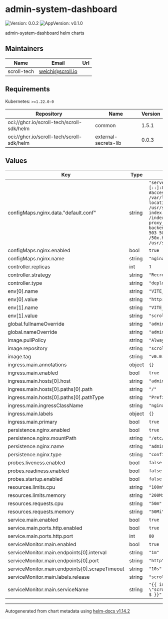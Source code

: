 # admin-system-dashboard

![Version: 0.0.2](https://img.shields.io/badge/Version-0.0.2-informational?style=flat-square) ![AppVersion: v0.1.0](https://img.shields.io/badge/AppVersion-v0.1.0-informational?style=flat-square)

admin-system-dashboard helm charts

## Maintainers

| Name | Email | Url |
| ---- | ------ | --- |
| scroll-tech | <weichi@scroll.io> |  |

## Requirements

Kubernetes: `>=1.22.0-0`

| Repository | Name | Version |
|------------|------|---------|
| oci://ghcr.io/scroll-tech/scroll-sdk/helm | common | 1.5.1 |
| oci://ghcr.io/scroll-tech/scroll-sdk/helm | external-secrets-lib | 0.0.3 |

## Values

| Key | Type | Default | Description |
|-----|------|---------|-------------|
| configMaps.nginx.data."default.conf" | string | `"server {\n  listen       80;\n  listen  [::]:80;\n  server_name  localhost;\n  #access_log  /var/log/nginx/host.access.log  main;\n  location / {\n    root   /usr/share/nginx/html;\n    index  index.html index.htm;\n    try_files $uri /index.html;\n  }\n  location /api {\n    proxy_pass http://admin-system-backend:8080;\n  }\n  error_page   500 502 503 504  /50x.html;\n  location = /50x.html {\n    root   /usr/share/nginx/html;\n  }\n}\n"` |  |
| configMaps.nginx.enabled | bool | `true` |  |
| configMaps.nginx.name | string | `"nginx"` |  |
| controller.replicas | int | `1` |  |
| controller.strategy | string | `"Recreate"` |  |
| controller.type | string | `"deployment"` |  |
| env[0].name | string | `"VITE_BASE_REST_URL"` |  |
| env[0].value | string | `"http://admin-system-backend:8080/api/v1"` |  |
| env[1].name | string | `"VITE_SCROLL_ENVIRONMENT"` |  |
| env[1].value | string | `"scroll-sdk"` |  |
| global.fullnameOverride | string | `"admin-system-dashboard"` |  |
| global.nameOverride | string | `"admin-system-dashboard"` |  |
| image.pullPolicy | string | `"Always"` |  |
| image.repository | string | `"scrolltech/admin-dashboard"` |  |
| image.tag | string | `"v0.0.19"` |  |
| ingress.main.annotations | object | `{}` |  |
| ingress.main.enabled | bool | `true` |  |
| ingress.main.hosts[0].host | string | `"admin-system-dashboard.scrollsdk"` |  |
| ingress.main.hosts[0].paths[0].path | string | `"/"` |  |
| ingress.main.hosts[0].paths[0].pathType | string | `"Prefix"` |  |
| ingress.main.ingressClassName | string | `"nginx"` |  |
| ingress.main.labels | object | `{}` |  |
| ingress.main.primary | bool | `true` |  |
| persistence.nginx.enabled | bool | `true` |  |
| persistence.nginx.mountPath | string | `"/etc/nginx/conf.d"` |  |
| persistence.nginx.name | string | `"admin-system-dashboard-nginx"` |  |
| persistence.nginx.type | string | `"configMap"` |  |
| probes.liveness.enabled | bool | `false` |  |
| probes.readiness.enabled | bool | `false` |  |
| probes.startup.enabled | bool | `false` |  |
| resources.limits.cpu | string | `"100m"` |  |
| resources.limits.memory | string | `"200Mi"` |  |
| resources.requests.cpu | string | `"50m"` |  |
| resources.requests.memory | string | `"50Mi"` |  |
| service.main.enabled | bool | `true` |  |
| service.main.ports.http.enabled | bool | `true` |  |
| service.main.ports.http.port | int | `80` |  |
| serviceMonitor.main.enabled | bool | `true` |  |
| serviceMonitor.main.endpoints[0].interval | string | `"1m"` |  |
| serviceMonitor.main.endpoints[0].port | string | `"http"` |  |
| serviceMonitor.main.endpoints[0].scrapeTimeout | string | `"10s"` |  |
| serviceMonitor.main.labels.release | string | `"scroll-stack"` |  |
| serviceMonitor.main.serviceName | string | `"{{ include \"scroll.common.lib.chart.names.fullname\" $ }}"` |  |

----------------------------------------------
Autogenerated from chart metadata using [helm-docs v1.14.2](https://github.com/norwoodj/helm-docs/releases/v1.14.2)
